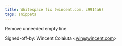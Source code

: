 ```yaml
---
title: Whitespace fix (wincent.com, c9914a6)
tags: snippets
---
```


Remove unneeded empty line.

Signed-off-by: Wincent Colaiuta &lt;win@wincent.com&gt;
